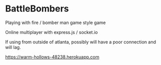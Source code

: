 # BattleBombers
Playing with fire / bomber man game style game

Online multiplayer with express.js / socket.io 

If using from outside of atlanta, possibly will have a poor connection and will lag.

https://warm-hollows-48238.herokuapp.com
